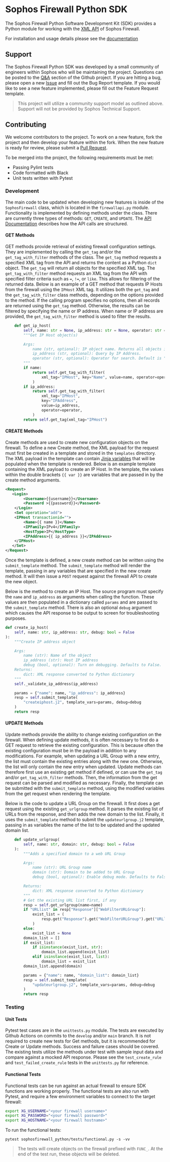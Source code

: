 # Sophos Firewall Python SDK
The Sophos Firewall Python Software Development Kit (SDK) provides a Python module for working with the [XML API](https://doc.sophos.com/nsg/sophos-firewall/20.0/API/index.html) of Sophos Firewall. 
  
For installation and usage details please see the [documentation](https://sophosfirewall-python.readthedocs.io/)
  
## Support
The Sophos Firewall Python SDK was developed by a small community of engineers within Sophos who will be maintaining the project. Questions can be posted to the [Q&A](https://github.com/sophos/sophos-firewall-sdk/discussions/categories/q-a) section of the Github project. If you are hitting a bug, please open a new [Issue](https://github.com/sophos/sophos-firewall-sdk/issues) and fill out the Bug Report template.  If you would like to see a new feature implemented, please fill out the Feature Request template.  
  
> This project will utilize a community support model as outlined above. Support will not be provided by Sophos Technical Support. 


## Contributing
We welcome contributors to the project. To work on a new feature, fork the project and then develop your feature within the fork. When the new feature is ready for review, please submit a [Pull Request](https://github.com/sophos/sophos-firewall-sdk/pulls). 
  
To be merged into the project, the following requirements must be met:
- Passing Pylint tests
- Code formatted with Black
- Unit tests written with Pytest

### Development
The main code to be updated when developing new features is inside of the `SophosFirewall` class, which is located in the `firewallapi.py` module. Functionality is implemented by defining methods under the class. There are currently three types of methods: `GET`, `CREATE`, and `UPDATE`. The [API Documentation](https://docs.sophos.com/nsg/sophos-firewall/18.0/API/index.html) describes how the API calls are structured.
  
#### GET Methods
GET methods provide retrieval of existing firewall configuration settings. They are implemented by calling the `get_tag` and/or the `get_tag_with_filter` methods of the class. The `get_tag` method requests a specified XML tag from the API and returns the content as a Python `dict` object. The `get_tag` will return all objects for the specified XML tag. The `get_tag_with_filter` method requests an XML tag from the API with specified filter criteria such as `=`, `!=`, or `like`. This allows for filtering of the returned data. Below is an example of a GET method that requests IP Hosts from the firewall using the `IPHost` XML tag. It utilizes both the `get_tag` and the `get_tag_with_filter` class methods, depending on the options provided to the method. If the calling program specifies no options, then all records are returned using the `get_tag` method. Otherwise, the results can be filtered by specifying the name or IP address. When name or IP address are provided, the `get_tag_with_filter` method is used to filter the results. 

```python
    def get_ip_host(
        self, name: str = None, ip_address: str = None, operator: str = "="):
        """Get IP Host object(s)

        Args:
            name (str, optional): IP object name. Returns all objects if not specified.
            ip_address (str, optional): Query by IP Address.
            operator (str, optional): Operator for search. Default is "=". Valid operators: =, !=, like. 
        """
        if name:
            return self.get_tag_with_filter(
                xml_tag="IPHost", key="Name", value=name, operator=operator
            )
        if ip_address:
            return self.get_tag_with_filter(
                xml_tag="IPHost",
                key="IPAddress",
                value=ip_address,
                operator=operator,
            )
        return self.get_tag(xml_tag="IPHost")
```

#### CREATE Methods
Create methods are used to create new configuration objects on the firewall. To define a new Create method, the XML payload for the request must first be created in a template and stored in the `templates` directory. The XML payload in the template can contain [Jinja variables](https://jinja.palletsprojects.com/en/3.1.x/templates/#variables) that will be populated when the template is rendered. Below is an example template containing the XML payload to create an IP Host. In the template, the values within the double brackets `{{ var }}` are variables that are passed in by the create method arguments. 

```xml
<Request>
   <Login>
        <Username>{{username}}</Username>
        <Password >{{password}}</Password>
    </Login>
    <Set operation="add"> 
    <IPHost transactionid="">
        <Name>{{ name }}</Name>
        <IPFamily>IPv4</IPFamily>
        <HostType>IP</HostType>
        <IPAddress>{{ ip_address }}</IPAddress>
    </IPHost>
   </Set>
</Request>
```
Once the template is defined, a new create method can be written using the `submit_template` method. The `submit_template` method will render the template, passing in any variables that are specified in the new create method. It will then issue a `POST` request against the firewall API to create the new object.
  
Below is the method to create an IP Host. The source program must specify the `name` and `ip_address` as arguments when calling the function. These values are then populated in a dictionary called `params` and are passed to the `submit_template` method. There is also an optional `debug` argument which causes the API response to be output to screen for troubleshooting purposes. 
  
```python
def create_ip_host(
    self, name: str, ip_address: str, debug: bool = False
):
    """Create IP address object

    Args:
        name (str): Name of the object
        ip_address (str): Host IP address
        debug (bool, optional): Turn on debugging. Defaults to False.
    Returns:
        dict: XML response converted to Python dictionary
    """
    self._validate_ip_address(ip_address)

    params = {"name": name, "ip_address": ip_address}
    resp = self.submit_template(
        "createiphost.j2", template_vars=params, debug=debug
    )
    return resp
```
#### UPDATE Methods
Update methods provide the ability to change existing configuration on the firewall. When defining update methods, it is often necessary to first do a GET request to retrieve the existing configuration. This is because often the existing configuration must be in the payload in addition to any modifications. For example, when updating a URL Group with a new entry, the list must contain the existing entries along with the new one. Otherwise, the list will only contain the new entry when updated. Update methods can therefore first use an existing get method if defined, or can use the `get_tag` and/or `get_tag_with_filter` methods. Then, the information from the get request can be parsed and modified as necessary. Finally, the template can be submitted with the `submit_template` method, using the modified variables from the get request when rendering the template. 
  
Below is the code to update a URL Group on the firewall. It first does a get request using the existing `get_urlgroup` method. It parses the existing list of URLs from the response, and then adds the new domain to the list. Finally, it uses the `submit_template` method to submit the `updateurlgroup.j2` template, passing in as variables the name of the list to be updated and the updated domain list.

```python
    def update_urlgroup(
        self, name: str, domain: str, debug: bool = False
    ):
        """Adds a specified domain to a web URL Group

        Args:
            name (str): URL Group name
            domain (str): Domain to be added to URL Group
            debug (bool, optional): Enable debug mode. Defaults to False.

        Returns:
            dict: XML response converted to Python dictionary
        """
        # Get the existing URL list first, if any
        resp = self.get_urlgroup(name=name)
        if "URLlist" in resp["Response"]["WebFilterURLGroup"]:
            exist_list = (
                resp.get("Response").get("WebFilterURLGroup").get("URLlist").get("URL")
            )
        else:
            exist_list = None
        domain_list = []
        if exist_list:
            if isinstance(exist_list, str):
                domain_list.append(exist_list)
            elif isinstance(exist_list, list):
                domain_list = exist_list
        domain_list.append(domain)

        params = {"name": name, "domain_list": domain_list}
        resp = self.submit_template(
            "updateurlgroup.j2", template_vars=params, debug=debug
        )
        return resp
```

### Testing
#### Unit Tests
Pytest test cases are in the `unittests.py` module. The tests are executed by Github Actions on commits to the `develop` and/or `main` branch. It is not required to create new tests for Get methods, but it is recommended for Create or Update methods. Success and failure cases should be covered. The existing tests utilize the methods under test with sample input data and compare against a mocked API response. Please see the `test_create_rule` and `test_failed_create_rule` tests in the `unittests.py` for reference. 

#### Functional Tests
Functional tests can be run against an actual firewall to ensure SDK functions are working properly. The functional tests are also run with Pytest, and require a few environment variables to connect to the target firewall:

```bash
export XG_USERNAME="<your firewall username>"
export XG_PASSWORD="<your firewall password>"
export XG_HOSTNAME="<your firewall hostname>"
```
  
To run the functional tests:
```
pytest sophosfirewall_python/tests/functional.py -s -vv
```

> The tests will create objects on the firewall prefixed with `FUNC_`. At the end of the test run, these objects will be deleted.